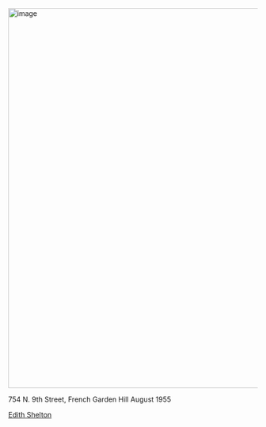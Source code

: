<img width="1104" height="766" alt="image" src="https://github.com/user-attachments/assets/92f7ffa7-a4f7-468e-9195-07214a237d39" />

754 N. 9th Street, French Garden Hill August 1955

[Edith Shelton](https://artsandculture.google.com/story/edith-shelton-s-richmond-the-valentine-richmond-history-center/hgXx8cEXTzjPJQ?hl=en)
